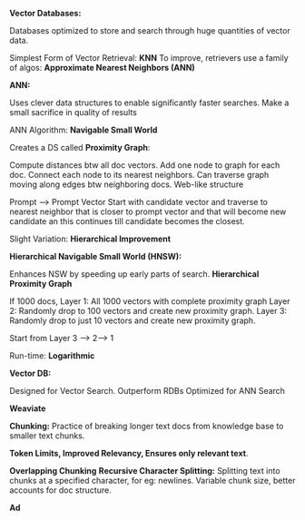 
**Vector Databases:**

Databases optimized to store and search through huge quantities of vector data.

Simplest Form of Vector Retrieval: **KNN**
To improve, retrievers use a family of algos: **Approximate Nearest Neighbors (ANN)**

**ANN:**

Uses clever data structures to enable significantly faster searches.
Make a small sacrifice in quality of results

ANN Algorithm: **Navigable Small World**

Creates a DS called **Proximity Graph**:

Compute distances btw all doc vectors.
Add one node to graph for each doc.
Connect each node to its nearest neighbors.
Can traverse graph moving along edges btw neighboring docs.
Web-like structure

Prompt --> Prompt Vector 
Start with candidate vector and traverse to nearest neighbor that is closer to prompt vector and that will become new candidate an this continues till candidate becomes the closest.

Slight Variation: **Hierarchical Improvement**

**Hierarchical Navigable Small World (HNSW):**

Enhances NSW by speeding up early parts of search.
**Hierarchical Proximity Graph**

If 1000 docs,
Layer 1: All 1000 vectors with complete proximity graph 
Layer 2: Randomly drop to 100 vectors and create new proximity graph.
Layer 3: Randomly drop to just 10 vectors and create new proximity graph.

Start from Layer 3 --> 2--> 1

Run-time: **Logarithmic**

**Vector DB:**

Designed for Vector Search.
Outperform RDBs
Optimized for ANN Search

**Weaviate**

**Chunking:**
Practice of breaking longer text docs from knowledge base to smaller text chunks.

**Token Limits, Improved Relevancy, Ensures only relevant text**.

**Overlapping Chunking**
**Recursive Character Splitting:** Splitting text into chunks at a specified character, for eg: newlines.
Variable chunk size, better accounts for doc structure. 

**Ad**